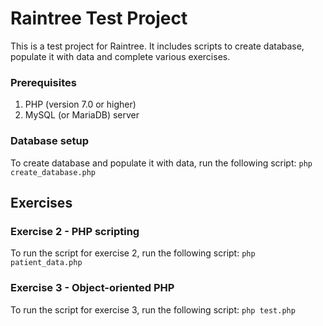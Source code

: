 # Raintree Test Project

This is a test project for Raintree. It includes scripts to create database, populate it with data and complete various exercises.

### Prerequisites

1. PHP (version 7.0 or higher)
2. MySQL (or MariaDB) server

### Database setup

To create database and populate it with data, run the following script:
```php create_database.php```

## Exercises

### Exercise 2 - PHP scripting

To run the script for exercise 2, run the following script:
```php patient_data.php```

### Exercise 3 - Object-oriented PHP

To run the script for exercise 3, run the following script:
```php test.php```

